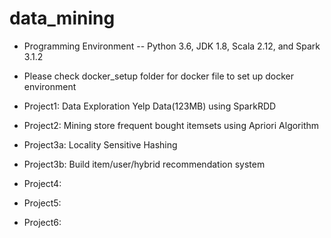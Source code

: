 # data_mining
- Programming Environment -- Python 3.6, JDK 1.8, Scala 2.12, and Spark 3.1.2
- Please check docker_setup folder for docker file to set up docker environment
  
- Project1: Data Exploration Yelp Data(123MB) using SparkRDD
- Project2: Mining store frequent bought itemsets using Apriori Algorithm
- Project3a: Locality Sensitive Hashing
- Project3b: Build item/user/hybrid recommendation system
- Project4:
- Project5:
- Project6:
